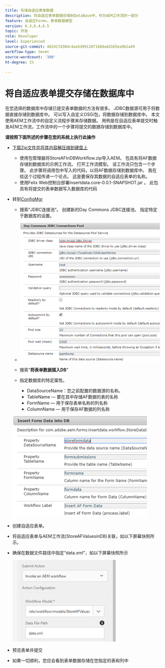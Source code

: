 ```yaml
---
title: 存储自适应表单数据
description: 将自适应表单数据存储到DataBase中，作为AEM工作流的一部分
feature: 自适应Forms，表单数据模型
version: 6.3,6.4,6.5
topic: 开发
role: Developer
level: Experienced
source-git-commit: 462417d384c4aa5d99110f1b8dadd165ea9b2a49
workflow-type: tm+mt
source-wordcount: '380'
ht-degree: 1%

---
```



# 将自适应表单提交存储在数据库中

在您选择的数据库中存储已提交表单数据的方法有很多。 JDBC数据源可用于将数据直接存储到数据库中。 可以写入自定义OSGi包，将数据存储到数据库中。 本文使用AEM工作流中的自定义流程步骤来存储数据。
用例是在自适应表单提交时触发AEM工作流，工作流中的一个步骤将提交的数据存储到数据库中。

**请按照下面所述的步骤在您的系统上执行此操作**

* [下载Zip文件并将其内容解压缩到硬盘上](assets/storeafdataindb.zip)

   * 使用包管理器将StoreAFInDBWorkflow.zip导入AEM。 包具有将AF数据存储到数据库的示例工作流。 打开工作流模型。 该工作流只包含一个步骤。 此步骤将调用包中写入的代码，以将AF数据存储到数据库中。 我在给这个过程传递一个论点。 这是要保存其数据的自适应表单的名称。
   * 使用Felix Web控制台部署insertdata.core-0.0.1-SNAPSHOT.jar 。 此包具有将提交的表单数据写入数据库的代码

* 转到[ConfigMgr](http://localhost:4502/system/console/configMgr)

   * 搜索“JDBC连接池”。 创建新的Day Commons JDBC连接池。 指定特定于数据库的设置。

   * ![jdbc连接池](assets/jdbc-connection-pool.png)
   * 搜索“**将表单数据插入DB**”
   * 指定数据库的特定属性。
      * DataSourceName：您之前配置的数据源的名称。
      * TableName — 要在其中存储AF数据的表的名称
      * FormName — 用于保存表单名称的列名称
      * ColumnName — 用于保存AF数据的列名称

   ![插入数据](assets/insertdata.PNG)

* 创建自适应表单。

* 将自适应表单与AEM工作流(StoreAFValuesinDB)关联，如以下屏幕快照所示。

* 确保在数据文件路径中指定“data.xml”，如以下屏幕快照所示

   ![提交](assets/submissionafforms.png)

* 预览表单并提交

* 如果一切顺利，您应会看到表单数据存储在您指定的表和列中



